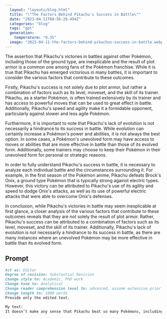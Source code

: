 ```yaml
---
  layout: "layouts/blog.html"
  title: "\"The Factors Behind Pikachu's Success in Battle\""
  date: "2023-04-11T08:56:29.494Z"
  categories: "blog"
  tags: "gpt"
  generation: 
    temperature: "0.35"
  image: "2023-04-11-the-factors-behind-pikachus-success-in-battle.webp"
---
```

The assertion that Pikachu's victories in battles against other Pokémon, including those of the ground type, are inexplicable and the result of plot armor is a common one among fans of the Pokémon franchise. While it is true that Pikachu has emerged victorious in many battles, it is important to consider the various factors that contribute to these outcomes. 

Firstly, Pikachu's success is not solely due to plot armor, but rather a combination of factors such as its level, moveset, and the skill of its trainer. Pikachu, as a starter Pokémon, is often trained extensively by its trainer and has access to powerful moves that can be used to great effect in battle. Additionally, Pikachu's speed and agility make it a formidable opponent, particularly against slower and less agile Pokémon. 

Furthermore, it is important to note that Pikachu's lack of evolution is not necessarily a hindrance to its success in battle. While evolution can certainly increase a Pokémon's power and abilities, it is not always the best option. In some cases, a Pokémon's unevolved form may have access to moves or abilities that are more effective in battle than those of its evolved form. Additionally, some trainers may choose to keep their Pokémon in their unevolved form for personal or strategic reasons. 

In order to fully understand Pikachu's success in battle, it is necessary to analyze each individual battle and the circumstances surrounding it. For example, in the first season of the Pokémon anime, Pikachu defeats Brock's Onix, a ground type Pokémon that is typically strong against electric types. However, this victory can be attributed to Pikachu's use of its agility and speed to dodge Onix's attacks, as well as its use of powerful electric attacks that were able to overcome Onix's defenses. 

In conclusion, while Pikachu's victories in battle may seem inexplicable at first glance, a closer analysis of the various factors that contribute to these outcomes reveals that they are not solely the result of plot armor. Rather, Pikachu's success can be attributed to a combination of factors such as its level, moveset, and the skill of its trainer. Additionally, Pikachu's lack of evolution is not necessarily a hindrance to its success in battle, as there are many instances where an unevolved Pokémon may be more effective in battle than its evolved form.


## Prompt
```markdown
Act as: Editor
Degree of revision: Substantial Revision
Change style to: Academic, PhD work
Change tone to: Analytical
Change reader comprehension level to: advanced, assume extensive prior knowledge 
Change length to: 1000 words
Provide only the edited text. 

My text:
It doesn’t make any sense that Pikachu beat so many Pokémons, including ground type. He just have too much plot armor and should have lost most of the time. Also, why hasn’t it evolved yet! It would become very powerful.
```
